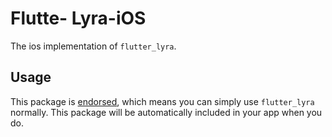 # Flutte- Lyra-iOS

The ios implementation of `flutter_lyra`.

## Usage

This package is [endorsed](https://docs.flutter.dev/development/packages-and-plugins/developing-packages#endorsed-federated-plugin), which means you can simply use `flutter_lyra` normally. This package will be automatically included in your app when you do.
